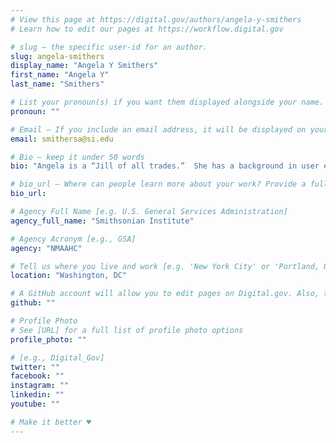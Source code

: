 ```yaml
---
# View this page at https://digital.gov/authors/angela-y-smithers
# Learn how to edit our pages at https://workflow.digital.gov

# slug — the specific user-id for an author.
slug: angela-smithers
display_name: "Angela Y Smithers"
first_name: "Angela Y"
last_name: "Smithers"

# List your pronoun(s) if you want them displayed alongside your name. If blank, we'll use just your name. Learn more http://mypronouns.org
pronoun: ""

# Email — If you include an email address, it will be displayed on your profile page
email: smithersa@si.edu

# Bio — keep it under 50 words
bio: "Angela is a “Jill of all trades.”  She has a background in user experience (UX), and in her current position as a product designer at the Smithsonian's National Museum of African American History and Culture (NMAAHC), Angela has worked on graphic design, front-end web design, user interface design, accessibility for web and digital media, and user research."

# bio_url — Where can people learn more about your work? Provide a full URL [e.g. 'https://www.example.gov/']
bio_url: 

# Agency Full Name [e.g. U.S. General Services Administration]
agency_full_name: "Smithsonian Institute"

# Agency Acronym [e.g., GSA]
agency: "NMAAHC"

# Tell us where you live and work [e.g. 'New York City' or 'Portland, OR']
location: "Washington, DC"

# A GitHub account will allow you to edit pages on Digital.gov. Also, the image used in your GitHub account can be used to populate your digital.gov profile photo. Learn more about getting a Github account at [URL]
github: ""

# Profile Photo
# See [URL] for a full list of profile photo options
profile_photo: ""

# [e.g., Digital_Gov]
twitter: ""
facebook: ""
instagram: ""
linkedin: ""
youtube: ""

# Make it better ♥
---
```

